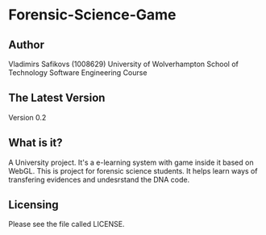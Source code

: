 Forensic-Science-Game
=====================

Author
------
Vladimirs Safikovs (1008629)
University of Wolverhampton
School of Technology
Software Engineering Course


The Latest Version
------------------
Version 0.2


What is it?
-----------
A University project. It's a e-learning system with game inside it based on WebGL.
This is project for forensic science students. It helps learn ways of transfering evidences and undesrstand the DNA code.


Licensing
---------
Please see the file called LICENSE.